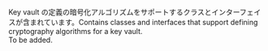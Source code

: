 <Namespace Name="Microsoft.Azure.KeyVault.Cryptography">
  <Docs>
    <summary><span data-ttu-id="f568a-101">Key vault の定義の暗号化アルゴリズムをサポートするクラスとインターフェイスが含まれています。</span><span class="sxs-lookup"><span data-stu-id="f568a-101">Contains classes and interfaces that support defining cryptography algorithms for a key vault.</span></span></summary> 
    <remarks>To be added.</remarks>
  </Docs>
</Namespace>
